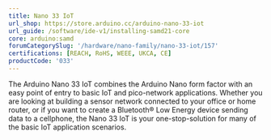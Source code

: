 ```yaml
---
title: Nano 33 IoT
url_shop: https://store.arduino.cc/arduino-nano-33-iot
url_guide: /software/ide-v1/installing-samd21-core
core: arduino:samd
forumCategorySlug: '/hardware/nano-family/nano-33-iot/157'
certifications: [REACH, RoHS, WEEE, UKCA, CE]
productCode: '033'
---
```


The Arduino Nano 33 IoT combines the Arduino Nano form factor with an easy point of entry to basic IoT and pico-network applications. Whether you are looking at building a sensor network connected to your office or home router, or if you want to create a Bluetooth® Low Energy device sending data to a cellphone, the Nano 33 IoT is your one-stop-solution for many of the basic IoT application scenarios.
